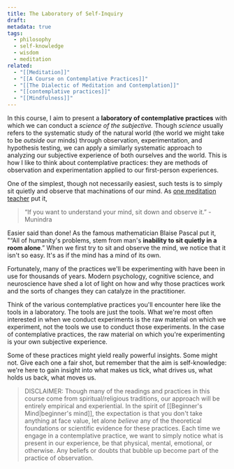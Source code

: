 ```yaml
---
title: The Laboratory of Self-Inquiry
draft: 
metadata: true
tags:
  - philosophy
  - self-knowledge
  - wisdom
  - meditation
related:
  - "[[Meditation]]"
  - "[[A Course on Contemplative Practices]]"
  - "[[The Dialectic of Meditation and Contemplation]]"
  - "[[contemplative practices]]"
  - "[[Mindfulness]]"
---
```


In this course, I aim to present a **laboratory of contemplative practices** with which we can conduct a *science of the subjective.* Though *science* usually refers to the systematic study of the natural world (the world we might take to be *outside* our minds) through observation, experimentation, and hypothesis testing, we can apply a similarly systematic approach to analyzing our subjective experience of both ourselves and the world. This is how I like to think about contemplative practices: they are methods of observation and experimentation applied to our first-person experiences. 

One of the simplest, though not necessarily easiest, such tests is to simply sit quietly and observe that machinations of our mind. As [one meditation teacher](https://www.buddhistinquiry.org/article/a-simple-turning-in-place-forty-years-in-the-dharma/) put it, 

> “If you want to understand your mind, sit down and observe it.” - Munindra

Easier said than done! As the famous mathematician Blaise Pascal put it, "“All of humanity's problems, stem from man's **inability to sit quietly in a room alone**.” When we first try to sit and observe the mind, we notice that it isn't so easy. It's as if the mind has a mind of its own. 

Fortunately, many of the practices we'll be experimenting with have been in use for thousands of years. Modern psychology, cognitive science, and neuroscience have shed a lot of light on how and why those practices work and the sorts of changes they can catalyze in the practitioner. 

Think of the various contemplative practices you'll encounter here like the tools in a laboratory. The tools are just the tools. What we're most often interested in when we conduct experiments is the raw material on which we experiment, not the tools we use to conduct those experiments. In the case of contemplative practices, the raw material on which you're experimenting is your own subjective experience. 

Some of these practices might yield really powerful insights. Some might not. Give each one a fair shot, but remember that the aim is self-knowledge: we're here to gain insight into what makes us tick, what drives us, what holds us back, what moves us. 

> DISCLAIMER: Though many of the readings and practices in this course come from spiritual/religious traditions, our approach will be entirely empirical and experiential. In the spirit of [[Beginner's Mind|beginner's mind]], the expectation is that you don't take anything at face value, let alone *believe* any of the theoretical foundations or scientific evidence for these practices. Each time we engage in a contemplative practice, we want to simply notice what is present in our experience, be that physical, mental, emotional, or otherwise. Any beliefs or doubts that bubble up become part of the practice of observation.

